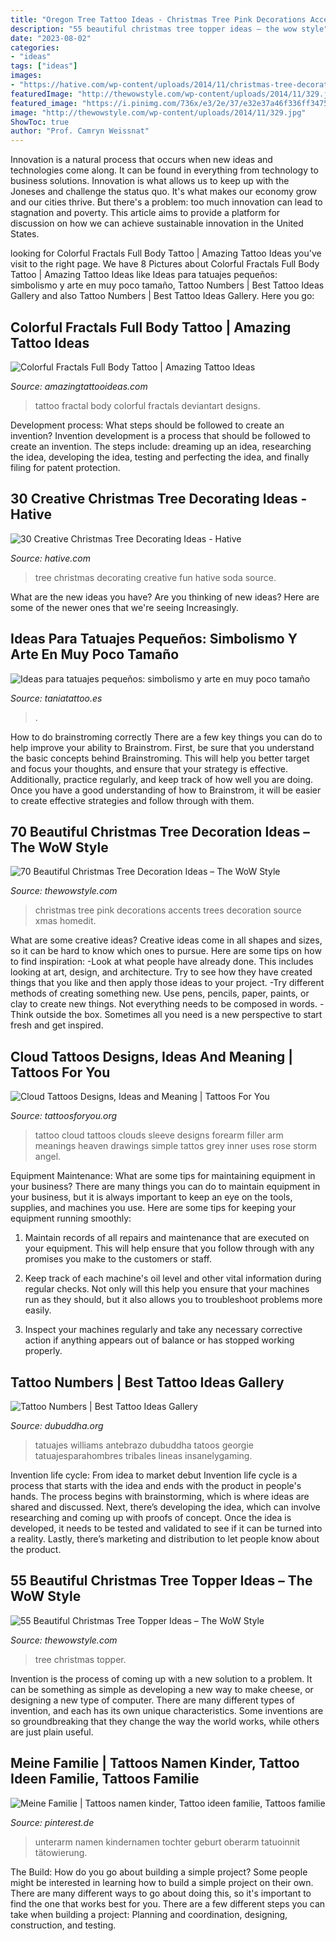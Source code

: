 ```yaml
---
title: "Oregon Tree Tattoo Ideas - Christmas Tree Pink Decorations Accents Trees Decoration Source Xmas Homedit"
description: "55 beautiful christmas tree topper ideas – the wow style"
date: "2023-08-02"
categories:
- "ideas"
tags: ["ideas"]
images:
- "https://hative.com/wp-content/uploads/2014/11/christmas-tree-decorating-ideas/24-christmas-tree-decorating-ideas.jpg"
featuredImage: "http://thewowstyle.com/wp-content/uploads/2014/11/329.jpg"
featured_image: "https://i.pinimg.com/736x/e3/2e/37/e32e37a46f336ff3475adb9b1dbb4aa2.jpg"
image: "http://thewowstyle.com/wp-content/uploads/2014/11/329.jpg"
ShowToc: true
author: "Prof. Camryn Weissnat"
---
```



Innovation is a natural process that occurs when new ideas and technologies come along. It can be found in everything from technology to business solutions. Innovation is what allows us to keep up with the Joneses and challenge the status quo. It's what makes our economy grow and our cities thrive. But there's a problem: too much innovation can lead to stagnation and poverty. This article aims to provide a platform for discussion on how we can achieve sustainable innovation in the United States.

	

		
looking for Colorful Fractals Full Body Tattoo | Amazing Tattoo Ideas you've visit to the right page. We have 8 Pictures about Colorful Fractals Full Body Tattoo | Amazing Tattoo Ideas like Ideas para tatuajes pequeños: simbolismo y arte en muy poco tamaño, Tattoo Numbers | Best Tattoo Ideas Gallery and also Tattoo Numbers | Best Tattoo Ideas Gallery. Here you go:
		
    
## Colorful Fractals Full Body Tattoo | Amazing Tattoo Ideas

<img loading=lazy src="https://amazingtattooideas.com/wp-content/uploads/2016/11/Colorful-Fractals-Full-Body-Tattoo.jpg" onerror="this.onerror=null;this.src='https://tse3.mm.bing.net/th?id=OIP.9bsYNJjqYqBEnHFpxlFzHAHaLA&amp;pid=15.1';" alt="Colorful Fractals Full Body Tattoo | Amazing Tattoo Ideas">

_Source: amazingtattooideas.com_

>tattoo fractal body colorful fractals deviantart designs. 

	

Development process: What steps should be followed to create an invention?
Invention development is a process that should be followed to create an invention. The steps include: dreaming up an idea, researching the idea, developing the idea, testing and perfecting the idea, and finally filing for patent protection.

    
## 30 Creative Christmas Tree Decorating Ideas - Hative

<img loading=lazy src="https://hative.com/wp-content/uploads/2014/11/christmas-tree-decorating-ideas/24-christmas-tree-decorating-ideas.jpg" onerror="this.onerror=null;this.src='https://tse3.mm.bing.net/th?id=OIP.YeOqVRUFV-Obdu6qkgwl0wHaM8&amp;pid=15.1';" alt="30 Creative Christmas Tree Decorating Ideas - Hative">

_Source: hative.com_

>tree christmas decorating creative fun hative soda source. 

	

What are the new ideas you have?
Are you thinking of new ideas? Here are some of the newer ones that we're seeing Increasingly.

    
## Ideas Para Tatuajes Pequeños: Simbolismo Y Arte En Muy Poco Tamaño

<img loading=lazy src="https://s3-eu-west-1.amazonaws.com/taniatattoo/wp-content/uploads/2020/09/07161617/Tatuaje-pequeno-de-Palmera-taniatatoo-772x1030.jpg" onerror="this.onerror=null;this.src='https://tse4.mm.bing.net/th?id=OIP.TjhevN4Lc0dK-B30BWUocQHaJ4&amp;pid=15.1';" alt="Ideas para tatuajes pequeños: simbolismo y arte en muy poco tamaño">

_Source: taniatattoo.es_

>. 

	

How to do brainstroming correctly
There are a few key things you can do to help improve your ability to Brainstrom. First, be sure that you understand the basic concepts behind Brainstroming. This will help you better target and focus your thoughts, and ensure that your strategy is effective. Additionally, practice regularly, and keep track of how well you are doing. Once you have a good understanding of how to Brainstrom, it will be easier to create effective strategies and follow through with them.

    
## 70 Beautiful Christmas Tree Decoration Ideas – The WoW Style

<img loading=lazy src="http://thewowstyle.com/wp-content/uploads/2014/11/671.jpg" onerror="this.onerror=null;this.src='https://tse3.mm.bing.net/th?id=OIP.c7hfOXvW_6dzr3OQJvaBcgHaK-&amp;pid=15.1';" alt="70 Beautiful Christmas Tree Decoration Ideas – The WoW Style">

_Source: thewowstyle.com_

>christmas tree pink decorations accents trees decoration source xmas homedit. 

	

What are some creative ideas?
Creative ideas come in all shapes and sizes, so it can be hard to know which ones to pursue. Here are some tips on how to find inspiration: 
-Look at what people have already done. This includes looking at art, design, and architecture. Try to see how they have created things that you like and then apply those ideas to your project. 
-Try different methods of creating something new. Use pens, pencils, paper, paints, or clay to create new things. Not everything needs to be composed in words. 
-Think outside the box. Sometimes all you need is a new perspective to start fresh and get inspired.

    
## Cloud Tattoos Designs, Ideas And Meaning | Tattoos For You

<img loading=lazy src="http://www.tattoosforyou.org/wp-content/uploads/2013/10/Cloud-Tattoos.jpg" onerror="this.onerror=null;this.src='https://tse2.mm.bing.net/th?id=OIP.KHsRUWGyFWuVf55nnBJxIQHaLH&amp;pid=15.1';" alt="Cloud Tattoos Designs, Ideas and Meaning | Tattoos For You">

_Source: tattoosforyou.org_

>tattoo cloud tattoos clouds sleeve designs forearm filler arm meanings heaven drawings simple tattos grey inner uses rose storm angel. 

	

Equipment Maintenance: What are some tips for maintaining equipment in your business?
There are many things you can do to maintain equipment in your business, but it is always important to keep an eye on the tools, supplies, and machines you use. Here are some tips for keeping your equipment running smoothly:
1. Maintain records of all repairs and maintenance that are executed on your equipment. This will help ensure that you follow through with any promises you make to the customers or staff.

2. Keep track of each machine's oil level and other vital information during regular checks. Not only will this help you ensure that your machines run as they should, but it also allows you to troubleshoot problems more easily.

3. Inspect your machines regularly and take any necessary corrective action if anything appears out of balance or has stopped working properly.

    
## Tattoo Numbers | Best Tattoo Ideas Gallery

<img loading=lazy src="http://www.dubuddha.org/wp-content/uploads/2016/10/Tattoo-Numbers-by-Georgie-Williams-1.jpg" onerror="this.onerror=null;this.src='https://tse1.mm.bing.net/th?id=OIP.Z4iAZt5ajS54yIQ_7AwMZQHaHa&amp;pid=15.1';" alt="Tattoo Numbers | Best Tattoo Ideas Gallery">

_Source: dubuddha.org_

>tatuajes williams antebrazo dubuddha tatoos georgie tatuajesparahombres tribales lineas insanelygaming. 

	

Invention life cycle: From idea to market debut
Invention life cycle is a process that starts with the idea and ends with the product in people's hands. The process begins with brainstorming, which is where ideas are shared and discussed. Next, there’s developing the idea, which can involve researching and coming up with proofs of concept. Once the idea is developed, it needs to be tested and validated to see if it can be turned into a reality. Lastly, there’s marketing and distribution to let people know about the product.

    
## 55 Beautiful Christmas Tree Topper Ideas – The WoW Style

<img loading=lazy src="http://thewowstyle.com/wp-content/uploads/2014/11/329.jpg" onerror="this.onerror=null;this.src='https://tse2.mm.bing.net/th?id=OIP.9v_vcXkRVU0ldpJ-FymbpQHaLH&amp;pid=15.1';" alt="55 Beautiful Christmas Tree Topper Ideas – The WoW Style">

_Source: thewowstyle.com_

>tree christmas topper. 

	

Invention is the process of coming up with a new solution to a problem. It can be something as simple as developing a new way to make cheese, or designing a new type of computer. There are many different types of invention, and each has its own unique characteristics. Some inventions are so groundbreaking that they change the way the world works, while others are just plain useful.

    
## Meine Familie | Tattoos Namen Kinder, Tattoo Ideen Familie, Tattoos Familie

<img loading=lazy src="https://i.pinimg.com/736x/e3/2e/37/e32e37a46f336ff3475adb9b1dbb4aa2.jpg" onerror="this.onerror=null;this.src='https://tse3.mm.bing.net/th?id=OIP.xUNlP2g9pnu2AzFdyGwmSwHaLN&amp;pid=15.1';" alt="Meine Familie | Tattoos namen kinder, Tattoo ideen familie, Tattoos familie">

_Source: pinterest.de_

>unterarm namen kindernamen tochter geburt oberarm tatuoinnit tätowierung. 

	

The Build: How do you go about building a simple project?
Some people might be interested in learning how to build a simple project on their own. There are many different ways to go about doing this, so it's important to find the one that works best for you. There are a few different steps you can take when building a project: Planning and coordination, designing, construction, and testing.

